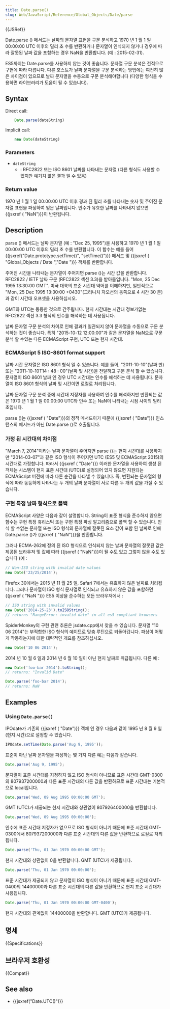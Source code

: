 ```yaml
---
title: Date.parse()
slug: Web/JavaScript/Reference/Global_Objects/Date/parse
---
```

{{JSRef}}

Date.parse () 메서드는 날짜의 문자열 표현을 구문 분석하고 1970 년 1 월 1 일 00:00:00 UTC 이후의 밀리 초 수를 반환하거나 문자열이 인식되지 않거나 경우에 따라 잘못된 날짜 값을 포함하는 경우 NaN을 반환합니다. (예 : 2015-02-31).

ES5까지는 Date.parse를 사용하지 않는 것이 좋습니다. 문자열 구문 분석은 전적으로 구현에 따라 다릅니다. 다른 호스트가 날짜 문자열을 구문 분석하는 방법에는 여전히 많은 차이점이 있으므로 날짜 문자열을 수동으로 구문 분석해야합니다 (다양한 형식을 수용하면 라이브러리가 도움이 될 수 있습니다).

## Syntax

Direct call:

```js
    Date.parse(dateString)
```

Implicit call:

```js
    new Date(dateString)
```

### Parameters

- `dateString`
  - : RFC2822 또는 ISO 8601 날짜를 나타내는 문자열 (다른 형식도 사용할 수 있지만 예기치 않은 결과 일 수 있음)

### Return value

1970 년 1 월 1 일 00:00:00 UTC 이후 경과 된 밀리 초를 나타내는 숫자 및 주어진 문자열 표현을 파싱하여 얻은 날짜입니다. 인수가 유효한 날짜를 나타내지 않으면 {{jsxref ( "NaN")}}이 반환됩니다.

## Description

parse () 메서드는 날짜 문자열 (예 : "Dec 25, 1995")을 사용하고 1970 년 1 월 1 일 00:00:00 UTC 이후의 밀리 초 수를 반환합니다. 이 함수는 예를 들어 {{jsxref("Date.prototype.setTime()", "setTime()")}} 메서드 및 {{jsxref ( "Global_Objects / Date ","Date ")}} 객체를 반환합니다.

주어진 시간을 나타내는 문자열이 주어지면 parse ()는 시간 값을 반환합니다. RFC2822 / IETF 날짜 구문 (RFC2822 섹션 3.3)을 받아들입니다. "Mon, 25 Dec 1995 13:30:00 GMT". 미국 대륙의 표준 시간대 약어를 이해하지만, 일반적으로 "Mon, 25 Dec 1995 13:30:00 +0430"(그리니치 자오선의 동쪽으로 4 시간 30 분)과 같이 시간대 오프셋을 사용하십시오.

GMT와 UTC는 동등한 것으로 간주됩니다. 현지 시간대는 시간대 정보가없는 RFC2822 섹션 3.3 형식의 인수를 해석하는 데 사용됩니다.

날짜 문자열 구문 분석의 차이로 인해 결과가 일관되지 않아 문자열을 수동으로 구문 분석하는 것이 좋습니다. 특히 "2015-10-12 12:00:00"과 같은 문자열을 NaN으로 구문 분석 할 수있는 다른 ECMAScript 구현, UTC 또는 현지 시간대.

### ECMAScript 5 ISO-8601 format support

날짜 시간 문자열은 ISO 8601 형식 일 수 있습니다. 예를 들어, "2011-10-10"(날짜 만) 또는 "2011-10-10T14 : 48 : 00"(날짜 및 시간)을 전달하고 구문 분석 할 수 있습니다. 문자열이 ISO 8601 날짜 인 경우 UTC 시간대는 인수를 해석하는 데 사용됩니다. 문자열이 ISO 8601 형식의 날짜 및 시간이면 로컬로 처리됩니다.

날짜 문자열 구문 분석 중에 시간대 지정자를 사용하여 인수를 해석하지만 반환되는 값은 1970 년 1 월 1 일 00:00:00 UTC와 인수 또는 NaN이 나타내는 시점 사이의 밀리 초입니다.

parse ()는 {{jsxref ( "Date")}}의 정적 메서드이기 때문에 {{jsxref ( "Date")}} 인스턴스의 메서드가 아닌 Date.parse ()로 호출됩니다.

### 가정 된 시간대의 차이점

"March 7, 2014"이라는 날짜 문자열이 주어지면 parse ()는 현지 시간대를 사용하지만 "2014-03-07"과 같은 ISO 형식이 주어지면 UTC (ES5 및 ECMAScript 2015)의 시간대로 가정합니다. 따라서 {{jsxref ( "Date")}} 이러한 문자열을 사용하여 생성 된 객체는 시스템이 현지 표준 시간대 (UTC)로 설정되어 있지 않으면 지원되는 ECMAScript 버전에 따라 다른 순간을 나타낼 수 있습니다. 즉, 변환되는 문자열의 형식에 따라 동등하게 나타나는 두 개의 날짜 문자열이 서로 다른 두 개의 값을 가질 수 있습니다.

### 구현 특정 날짜 형식으로 폴백

ECMAScript 사양은 다음과 같이 설명합니다. String이 표준 형식을 준수하지 않으면 함수는 구현 특정 휴리스틱 또는 구현 특정 파싱 알고리즘으로 폴백 할 수 있습니다. 인식 할 수없는 문자열 또는 ISO 형식의 문자열에 잘못된 요소 값이 포함 된 날짜로 인해 Date.parse ()가 {{jsxref ( "NaN")}}을 반환합니다.

그러나 ECMA-262에 정의 된 ISO 형식으로 인식되지 않는 날짜 문자열의 잘못된 값은 제공된 브라우저 및 값에 따라 {{jsxref ( "NaN")}}이 될 수도 있고 그렇지 않을 수도 있습니다 (예 :

```js
// Non-ISO string with invalid date values
new Date('23/25/2014');
```

Firefox 30에서는 2015 년 11 월 25 일, Safari 7에서는 유효하지 않은 날짜로 처리됩니다. 그러나 문자열이 ISO 형식 문자열로 인식되고 유효하지 않은 값을 포함하면 {{jsxref ( "NaN ")}} ES5 이상을 준수하는 모든 브라우저에서 :

```js
// ISO string with invalid values
new Date('2014-25-23').toISOString();
// returns "RangeError: invalid date" in all es5 compliant browsers
```

SpiderMonkey의 구현 관련 추론은 jsdate.cpp에서 찾을 수 있습니다. 문자열 "10 06 2014"는 부적합한 ISO 형식의 예이므로 맞춤 루틴으로 되돌아갑니다. 파싱이 어떻게 작동하는지에 대한 대략적인 개요를 참조하십시오.

```js
new Date('10 06 2014');
```

2014 년 10 월 6 일과 2014 년 6 월 10 일이 아닌 현지 날짜로 취급됩니다. 다른 예 :

```js
new Date('foo-bar 2014').toString();
// returns: "Invalid Date"

Date.parse('foo-bar 2014');
// returns: NaN
```

## Examples

### Using `Date.parse()`

IPOdate가 기존의 {{jsxref ( "Date")}} 객체 인 경우 다음과 같이 1995 년 8 월 9 일 (현지 시간)으로 설정할 수 있습니다.

```js
IPOdate.setTime(Date.parse('Aug 9, 1995'));
```

표준이 아닌 날짜 문자열을 파싱하는 몇 가지 다른 예는 다음과 같습니다.

```js
Date.parse('Aug 9, 1995');
```

문자열이 표준 시간대를 지정하지 않고 ISO 형식이 아니므로 표준 시간대 GMT-0300의 807937200000과 다른 표준 시간대의 다른 값을 반환하므로 표준 시간대는 기본적으로 local입니다.

```js
Date.parse('Wed, 09 Aug 1995 00:00:00 GMT');
```

GMT (UTC)가 제공되는 현지 시간대와 상관없이 807926400000을 반환합니다.

```js
Date.parse('Wed, 09 Aug 1995 00:00:00');
```

인수에 표준 시간대 지정자가 없으므로 ISO 형식이 아니기 때문에 표준 시간대 GMT-0300에서 807937200000과 다른 표준 시간대의 다른 값을 반환하므로 로컬로 처리됩니다.

```js
Date.parse('Thu, 01 Jan 1970 00:00:00 GMT');
```

현지 시간대와 상관없이 0을 반환합니다. GMT (UTC)가 제공됩니다.

```js
Date.parse('Thu, 01 Jan 1970 00:00:00');
```

표준 시간대가 제공되지 않고 문자열이 ISO 형식이 아니기 때문에 표준 시간대 GMT-0400의 14400000과 다른 표준 시간대의 다른 값을 반환하므로 현지 표준 시간대가 사용됩니다.

```js
Date.parse('Thu, 01 Jan 1970 00:00:00 GMT-0400');
```

현지 시간대와 관계없이 14400000을 반환합니다. GMT (UTC)가 제공됩니다.

## 명세

{{Specifications}}

## 브라우저 호환성

{{Compat}}

## See also

- {{jsxref("Date.UTC()")}}
